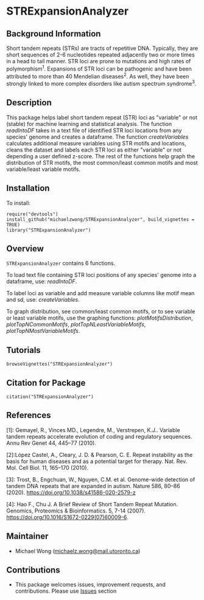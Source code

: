 # STRExpansionAnalyzer

## Background Information
Short tandem repeats (STRs) are tracts of repetitive DNA. Typically, they are
short sequences of 2-6 nucleotides repeated adjacently two or more times in a head
to tail manner. STR loci are prone to mutations and high rates of polymorphism<sup>1</sup>. Expansions
of STR loci can be pathogenic and have been attributed to more than 40 Mendelian diseases<sup>2</sup>.
As well, they have been strongly linked to more complex disorders like autism spectrum syndrome<sup>3</sup>.

## Description
This package helps label short tandem repeat (STR) loci as "variable" or not (stable) for machine learning and statistical analysis.
The function *readIntoDF* takes in a text file of identified STR loci locations from any species' genome and creates a dataframe.
The function *createVariables* calculates additional measure variables using STR motifs and locations, cleans the dataset and labels each STR loci as either "variable" or not depending a user defined z-score.
The rest of the functions help graph the distribution of STR motifs, the most common/least common motifs and most variable/least variable motifs.


## Installation
To install:
```
require("devtools")
install_github("michaelzwong/STRExpansionAnalyzer", build_vignettes = TRUE)
library("STRExpansionAnalyzer")
```

## Overview
`STRExpansionAnalyzer` contains 6 functions.

To load text file containing STR loci positions of any species' genome 
into a dataframe, use: *readIntoDF*.

To label loci as variable and add measure variable columns like motif mean and
sd, use: *createVariables*.

To graph distribution, see common/least common motifs, or to see variable or 
least variable motifs, use the graphing functions: *plotMotifsDistribution*, *plotTopNCommonMotifs*, *plotTopNLeastVariableMotifs*, *plotTopNMostVariableMotifs*.

## Tutorials
```
browseVignettes("STRExpansionAnalyzer")
```
## Citation for Package
```
citation("STRExpansionAnalyzer")
```

## References
[1]: Gemayel, R., Vinces MD., Legendre, M., Verstrepen, K.J.. Variable tandem repeats accelerate evolution of coding and regulatory sequences. Annu Rev Genet 44, 445–77 (2010).

[2]:López Castel, A., Cleary, J. D. & Pearson, C. E. Repeat instability as the basis for human diseases and as a potential target for therapy. Nat. Rev. Mol. Cell Biol. 11, 165–170 (2010).

[3]: Trost, B., Engchuan, W., Nguyen, C.M. et al. Genome-wide detection of tandem DNA repeats that are expanded in autism. Nature 586, 80–86 (2020). https://doi.org/10.1038/s41586-020-2579-z

[4]: Hao F., Chu J. A Brief Review of Short Tandem Repeat Mutation. Genomics, Proteomics & Bioinformatics. 5, 7-14 (2007). https://doi.org/10.1016/S1672-0229(07)60009-6.

## Maintainer
* Michael Wong (michaelz.wong@mail.utoronto.ca)

## Contributions
* This package welcomes issues, improvement requests, and contributions. Please use [Issues](https://github.com/michaelzwong/STRExpansionAnalyzer/issues) section
